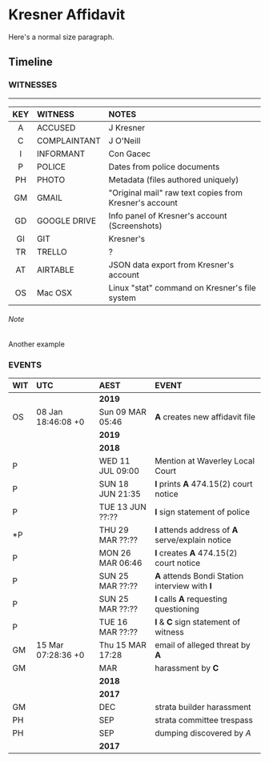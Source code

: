 # __Kresner__ Affidavit

Here's a normal size paragraph.

## Timeline
  
### WITNESSES
    
---

| KEY | __WITNESS__      | __NOTES__
|:---:|:---------------- |:----------------------------------------------------
| A   | ACCUSED          | J Kresner
| C   | COMPLAINTANT     | J O'Neill
| I   | INFORMANT        | Con Gacec
| P   | POLICE           | Dates from police documents
| PH  | PHOTO            | Metadata (files authored uniquely)
| GM  | GMAIL            | "Original mail" raw text copies from Kresner's account
| GD  | GOOGLE DRIVE     | Info panel of Kresner's account (Screenshots)
| GI  | GIT              | Kresner's
| TR  | TRELLO           | ?
| AT  | AIRTABLE         | JSON data export from Kresner's account
| OS  | Mac OSX          | Linux "stat" command on Kresner's file system


###### Note
Another example

### EVENTS

>

| WIT | UTC                | AEST             | EVENT                           
|-----|:------------------ |:---------------- |:--------------------------------
|     |                    | __2019__         |                                
| OS  | 08 Jan 18:46:08 +0 | Sun 09 MAR 05:46 | __A__ creates new affidavit file
|     |                    | __2019__         |                               
|     |                    | __2018__         |  
| P   |                    | WED 11 JUL 09:00 | Mention at Waverley Local Court
| P   |                    | SUN 18 JUN 21:35 | __I__ prints __A__ 474.15(2) court notice
| P   |                    | TUE 13 JUN ??:?? | __I__ sign statement of police
| \*P |                    | THU 29 MAR ??:?? | __I__ attends address of __A__ serve/explain notice
| P   |                    | MON 26 MAR 06:46 | __I__ creates __A__ 474.15(2) court notice
| P   |                    | SUN 25 MAR ??:?? | __A__ attends Bondi Station interview with __I__
| P   |                    | SUN 25 MAR ??:?? | __I__ calls __A__ requesting questioning
| P   |                    | TUE 16 MAR ??:?? | __I__ & __C__ sign statement of witness
| GM  | 15 Mar 07:28:36 +0 | Thu 15 MAR 17:28 | email of alleged threat by __A__      
| GM  |                    | MAR              | harassment by __C__             
|     |                    | __2018__         |  
|     |                    | __2017__         |                               
| GM  |                    | DEC              | strata builder harassment     
| PH  |                    | SEP              | strata committee trespass     
| PH  |                    | SEP              | dumping discovered by _A_     
|     |                    | __2017__         |                               